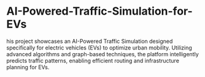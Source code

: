 # AI-Powered-Traffic-Simulation-for-EVs
his project showcases an AI-Powered Traffic Simulation designed specifically for electric vehicles (EVs) to optimize urban mobility. Utilizing advanced algorithms and graph-based techniques, the platform intelligently predicts traffic patterns, enabling efficient routing and infrastructure planning for EVs.
